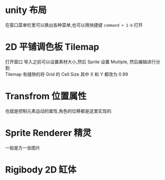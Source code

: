 # unity 布局

在窗口菜单栏里可以换出各种菜单,也可以用快捷键 `command + 1-6` 打开

# 2D 平铺调色板 Tilemap

打开窗口 导入之前可以设置素材大小,然后 Sprite 设置 Muitiple,
然后编辑进行分割  
Tilemap 有缝隙的将 Grid 的 Cell Size 其中 X 和 Y 都改为 0.99

# Transfrom 位置属性

也就是控制元素运动的属性,角色的位移都是这里实现的.

# Sprite Renderer 精灵

一般是方一张图片

# Rigibody 2D 缸体
